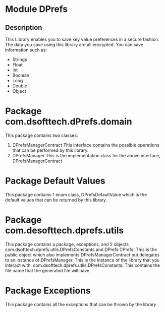 # Module DPrefs
## Description
This Library enables you to save key value preferences in a secure fashion.
The data you save using this library are all encrypted.
You can save information such as:
+ Strings
+ Float
+ Int
+ Boolean
+ Long
+ Double
+ Object
# Package com.dsofttech.dPrefs.domain
This package contains two classes: 
1. DPrefsManagerContract
    This interface contains the possible operations that can be performed by this library.
2. DPrefsManager
    This is the implementation class for the above interface, DPrefsManagerContract
# Package Default Values
This package contains 1 enum class, DPrefsDefaultValue which is the default values that can be returned by this library.
# Package com.desofttech.dprefs.utils
This package contains a package, exceptions, and 2 objects com.dsofttech.dprefs.utils.DPrefsConstants and DPrefs
DPrefs: This is the public object which also implements DPrefsManagerContract but delegates to an instance of DPrefsManager.
 This is the instance of the library that you interact with.
com.dsofttech.dprefs.utils.DPrefsConstants: This contains the file name that the generated file will have.
# Package Exceptions
This package contains all the exceptions that can be thrown by the library
